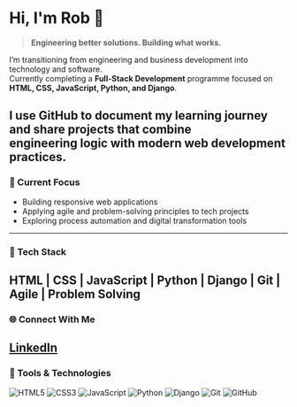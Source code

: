 # Hi, I'm Rob 👋  

> **Engineering better solutions. Building what works.**

I’m transitioning from engineering and business development into technology and software.  
Currently completing a **Full-Stack Development** programme focused on **HTML, CSS, JavaScript, Python, and Django**.

I use GitHub to document my learning journey and share projects that combine  
engineering logic with modern web development practices.
---
### 🔧 Current Focus
- Building responsive web applications  
- Applying agile and problem-solving principles to tech projects  
- Exploring process automation and digital transformation tools  
---
### 🧰 Tech Stack
HTML | CSS | JavaScript | Python | Django | Git | Agile | Problem Solving  
---
### 🌐 Connect With Me
[LinkedIn](https://www.linkedin.com/in/robjamessmith)
---
### 🧰 Tools & Technologies
![HTML5](https://img.shields.io/badge/HTML5-E34F26?style=flat&logo=html5&logoColor=white)
![CSS3](https://img.shields.io/badge/CSS3-1572B6?style=flat&logo=css3&logoColor=white)
![JavaScript](https://img.shields.io/badge/JavaScript-F7DF1E?style=flat&logo=javascript&logoColor=black)
![Python](https://img.shields.io/badge/Python-3776AB?style=flat&logo=python&logoColor=white)
![Django](https://img.shields.io/badge/Django-092E20?style=flat&logo=django&logoColor=white)
![Git](https://img.shields.io/badge/Git-F05032?style=flat&logo=git&logoColor=white)
![GitHub](https://img.shields.io/badge/GitHub-181717?style=flat&logo=github&logoColor=white)

<!--
**FollowRob/FollowRob** is a ✨ _special_ ✨ repository because its `README.md` (this file) appears on your GitHub profile.

Here are some ideas to get you started:

- 🔭 I’m currently working on ...
- 🌱 I’m currently learning ...
- 👯 I’m looking to collaborate on ...
- 🤔 I’m looking for help with ...
- 💬 Ask me about ...
- 📫 How to reach me: ...
- 😄 Pronouns: ...
- ⚡ Fun fact: ...
-->
